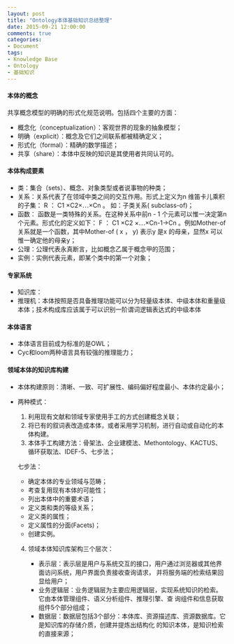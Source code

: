 ```yaml
---
layout: post
title: "Ontology本体基础知识总结整理"
date: 2015-09-21 12:00:00
comments: true
categories: 
- Document
tags:
- Knowledge Base
- Ontology
- 基础知识
---
```



#### 本体的概念

共享概念模型的明确的形式化规范说明。包括四个主要的方面：

- 概念化（conceptualization）：客观世界的现象的抽象模型；
- 明确（explicit）：概念及它们之间联系都被精确定义；
- 形式化（formal）：精确的数学描述；
- 共享（share）：本体中反映的知识是其使用者共同认可的。

<!-- more -->

#### 本体构成要素

- 类：集合（sets）、概念、对象类型或者说事物的种类；
- 关系：关系代表了在领域中类之间的交互作用。形式上定义为n 维笛卡儿乘积的子集： R ： C1 ×C2×⋯×Cn 。 如：子类关系( subclass-of)；
- 函数： 函数是一类特殊的关系。在这种关系中前n - 1 个元素可以惟一决定第n 个元素。形式化的定义如下： F ： C1 ×C2 ×⋯×Cn-1→Cn 。例如Mother-of 关系就是一个函数，其中Mother-of ( x ， y) 表示y 是x 的母亲，显然x 可以惟一确定他的母亲y；
- 公理：公理代表永真断言，比如概念乙属于概念甲的范围；
- 实例：实例代表元素，即某个类中的第一个对象；

#### 专家系统

* 知识库：
* 推理机：本体按照是否具备推理功能可以分为轻量级本体、中级本体和重量级本体；技术构成库应该属于可以识别一阶谓词逻辑表达式的中级本体

#### 本体语言

- 本体语言目前成为标准的是OWL；
- Cyc和loom两种语言具有较强的推理能力；

#### 领域本体的知识库构建

- 本体构建原则：清晰、一致、可扩展性、编码偏好程度最小、本体约定最小；

- 两种模式：

  1. 利用现有文献和领域专家使用手工的方式创建概念关联；
  2. 将已有的叙词表改造成本体，或者采用学习机制，进行自动或自动化的本体构建。
  3. 本体手工构建方法：骨架法、企业建模法、Methontology、KACTUS、循环获取法、IDEF-5、七步法；
  
    七步法：

     - 确定本体的专业领域与范畴；
     - 考查复用现有本体的可能性；
     - 列出本体中的重要术语；
     - 定义类和类的等级关系；
     - 定义类的属性；
     - 定义属性的分面(Facets)；
     - 创建实例。

  4. 领域本体知识库架构三个层次：

     - 表示层：表示层是用户与系统交互的接口，用户通过浏览器或其他界面访问系统，用户界面负责接收查询请求， 并将服务端的检索结果回显给用户； 
     - 业务逻辑层：业务逻辑层为主要应用逻辑层，实现系统知识的检索。它由本体管理组件、语义分析组件、推理引擎、查 询组件和信息获取组件5个部分组成；
     - 数据层：数据层包括3个部分：本体库、资源描述库、资源数据库。它是知识库的存储介质，创建并提炼出结构化 的知识本体，是知识检索的直接来源；

